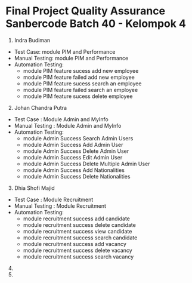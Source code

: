 # Final Project Quality Assurance Sanbercode Batch 40 - Kelompok 4

1. Indra Budiman

- Test Case: module PIM and Performance
- Manual Testing: module PIM and Performance
- Automation Testing:
  - module PIM feature sucess add new employee
  - module PIM feature failed add new employee
  - module PIM feature sucess search an employee
  - module PIM feature failed search an employee
  - module PIM feature sucess delete employee

2. Johan Chandra Putra
- Test Case : Module Admin and MyInfo
- Manual Testing : Module Admin and MyInfo
- Automation Testing:
  - module Admin Success Search Admin Users
  - module Admin Success Add Admin User
  - module Admin Success Delete Admin User
  - module Admin Success Edit Admin User
  - module Admin Success Delete Multiple Admin User
  - module Admin Success Add Nationalities
  - module Admin Success Delete Nationalities

3. Dhia Shofi Majid
- Test Case : Module Recruitment
- Manual Testing : Module Recruitment
- Automation Testing:
  - module recruitment success add candidate
  - module recruitment success delete candidate
  - module recruitment success view candidate
  - module recruitment success search candidate
  - module recruitment success add vacancy
  - module recruitment success delete vacancy
  - module recruitment success search vacancy
  
4.
5.
